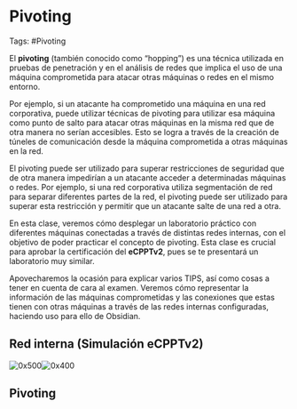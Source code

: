 # Pivoting 

Tags: #Pivoting 

El **pivoting** (también conocido como “hopping”) es una técnica utilizada en pruebas de penetración y en el análisis de redes que implica el uso de una máquina comprometida para atacar otras máquinas o redes en el mismo entorno.

Por ejemplo, si un atacante ha comprometido una máquina en una red corporativa, puede utilizar técnicas de pivoting para utilizar esa máquina como punto de salto para atacar otras máquinas en la misma red que de otra manera no serían accesibles. Esto se logra a través de la creación de túneles de comunicación desde la máquina comprometida a otras máquinas en la red.

El pivoting puede ser utilizado para superar restricciones de seguridad que de otra manera impedirían a un atacante acceder a determinadas máquinas o redes. Por ejemplo, si una red corporativa utiliza segmentación de red para separar diferentes partes de la red, el pivoting puede ser utilizado para superar esta restricción y permitir que un atacante salte de una red a otra.

En esta clase, veremos cómo desplegar un laboratorio práctico con diferentes máquinas conectadas a través de distintas redes internas, con el objetivo de poder practicar el concepto de pivoting. Esta clase es crucial para aprobar la certificación del **eCPPTv2**, pues se te presentará un laboratorio muy similar.

Apovecharemos la ocasión para explicar varios TIPS, así como cosas a tener en cuenta de cara al examen. Veremos cómo representar la información de las máquinas comprometidas y las conexiones que estas tienen con otras máquinas a través de las redes internas configuradas, haciendo uso para ello de Obsidian.

## Red interna (Simulación eCPPTv2)

 ![0x500](Pasted%20image%2020230605024736.png)![0x400](Pasted%20image%2020230605024702.png)
## Pivoting 

